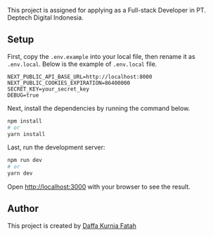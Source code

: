 This project is assigned for applying as a Full-stack Developer in PT. Deptech Digital Indonesia.

## Setup

First, copy the `.env.example` into your local file, then rename it as `.env.local`. Below is the example of `.env.local` file.

```
NEXT_PUBLIC_API_BASE_URL=http://localhost:8000
NEXT_PUBLIC_COOKIES_EXPIRATION=86400000
SECRET_KEY=your_secret_key
DEBUG=true
```

Next, install the dependencies by running the command below.

```bash
npm install
# or
yarn install
```

Last, run the development server:

```bash
npm run dev
# or
yarn dev
```

Open [http://localhost:3000](http://localhost:3000) with your browser to see the result.

## Author

This project is created by [Daffa Kurnia Fatah](https://dafkur.com)
